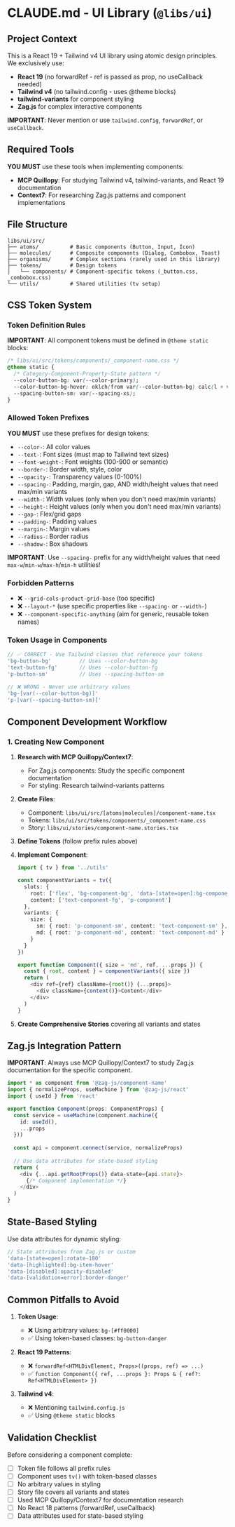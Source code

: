 # CLAUDE.md - UI Library (`@libs/ui`)

## Project Context

This is a React 19 + Tailwind v4 UI library using atomic design principles. We exclusively use:
- **React 19** (no forwardRef - ref is passed as prop, no useCallback needed)
- **Tailwind v4** (no tailwind.config - uses @theme blocks)
- **tailwind-variants** for component styling
- **Zag.js** for complex interactive components

**IMPORTANT**: Never mention or use `tailwind.config`, `forwardRef`, or `useCallback`.

## Required Tools

**YOU MUST** use these tools when implementing components:
- **MCP Quillopy**: For studying Tailwind v4, tailwind-variants, and React 19 documentation
- **Context7**: For researching Zag.js patterns and component implementations

## File Structure

```
libs/ui/src/
├── atoms/          # Basic components (Button, Input, Icon)
├── molecules/      # Composite components (Dialog, Combobox, Toast)
├── organisms/      # Complex sections (rarely used in this library)
├── tokens/         # Design tokens
│   └── components/ # Component-specific tokens (_button.css, _combobox.css)
└── utils/          # Shared utilities (tv setup)
```

## CSS Token System

### Token Definition Rules

**IMPORTANT**: All component tokens must be defined in `@theme static` blocks:

```css
/* libs/ui/src/tokens/components/_component-name.css */
@theme static {
  /* Category-Component-Property-State pattern */
  --color-button-bg: var(--color-primary);
  --color-button-bg-hover: oklch(from var(--color-button-bg) calc(l + var(--state-hover)) c h);
  --spacing-button-sm: var(--spacing-xs);
}
```

### Allowed Token Prefixes

**YOU MUST** use these prefixes for design tokens:

- `--color-`: All color values
- `--text-`: Font sizes (must map to Tailwind text sizes)
- `--font-weight-`: Font weights (100-900 or semantic)
- `--border-`: Border width, style, color
- `--opacity-`: Transparency values (0-100%)
- `--spacing-`: Padding, margin, gap, AND width/height values that need max/min variants
- `--width-`: Width values (only when you don't need max/min variants)
- `--height-`: Height values (only when you don't need max/min variants)
- `--gap-`: Flex/grid gaps
- `--padding-`: Padding values
- `--margin-`: Margin values
- `--radius-`: Border radius
- `--shadow-`: Box shadows

**IMPORTANT**: Use `--spacing-` prefix for any width/height values that need `max-w`/`min-w`/`max-h`/`min-h` utilities!

### Forbidden Patterns

- ❌ `--grid-cols-product-grid-base` (too specific)
- ❌ `--layout-*` (use specific properties like `--spacing-` or `--width-`)
- ❌ `--component-specific-anything` (aim for generic, reusable token names)

### Token Usage in Components

```typescript
// ✅ CORRECT - Use Tailwind classes that reference your tokens
'bg-button-bg'         // Uses --color-button-bg
'text-button-fg'       // Uses --color-button-fg
'p-button-sm'          // Uses --spacing-button-sm

// ❌ WRONG - Never use arbitrary values
'bg-[var(--color-button-bg)]'
'p-[var(--spacing-button-sm)]'
```

## Component Development Workflow

### 1. Creating New Component

1. **Research with MCP Quillopy/Context7**:
   - For Zag.js components: Study the specific component documentation
   - For styling: Research tailwind-variants patterns

2. **Create Files**:
   - Component: `libs/ui/src/[atoms|molecules]/component-name.tsx`
   - Tokens: `libs/ui/src/tokens/components/_component-name.css`
   - Story: `libs/ui/stories/component-name.stories.tsx`

3. **Define Tokens** (follow prefix rules above)

4. **Implement Component**:
   ```typescript
   import { tv } from '../utils'
   
   const componentVariants = tv({
     slots: {
       root: ['flex', 'bg-component-bg', 'data-[state=open]:bg-component-bg-open'],
       content: ['text-component-fg', 'p-component']
     },
     variants: {
       size: {
         sm: { root: 'p-component-sm', content: 'text-component-sm' },
         md: { root: 'p-component-md', content: 'text-component-md' }
       }
     }
   })
   
   export function Component({ size = 'md', ref, ...props }) {
     const { root, content } = componentVariants({ size })
     return (
       <div ref={ref} className={root()} {...props}>
         <div className={content()}>Content</div>
       </div>
     )
   }
   ```

5. **Create Comprehensive Stories** covering all variants and states

## Zag.js Integration Pattern

**IMPORTANT**: Always use MCP Quillopy/Context7 to study Zag.js documentation for the specific component.

```typescript
import * as component from '@zag-js/component-name'
import { normalizeProps, useMachine } from '@zag-js/react'
import { useId } from 'react'

export function Component(props: ComponentProps) {
  const service = useMachine(component.machine({
    id: useId(),
    ...props
  }))
  
  const api = component.connect(service, normalizeProps)
  
  // Use data attributes for state-based styling
  return (
    <div {...api.getRootProps()} data-state={api.state}>
      {/* Component implementation */}
    </div>
  )
}
```

## State-Based Styling

Use data attributes for dynamic styling:

```typescript
// State attributes from Zag.js or custom
'data-[state=open]:rotate-180'
'data-[highlighted]:bg-item-hover'
'data-[disabled]:opacity-disabled'
'data-[validation=error]:border-danger'
```

## Common Pitfalls to Avoid

1. **Token Usage**:
   - ❌ Using arbitrary values: `bg-[#ff0000]`
   - ✅ Using token-based classes: `bg-button-danger`

2. **React 19 Patterns**:
   - ❌ `forwardRef<HTMLDivElement, Props>((props, ref) => ...)`
   - ✅ `function Component({ ref, ...props }: Props & { ref?: Ref<HTMLDivElement> })`

3. **Tailwind v4**:
   - ❌ Mentioning `tailwind.config.js`
   - ✅ Using `@theme static` blocks

## Validation Checklist

Before considering a component complete:

- [ ] Token file follows all prefix rules
- [ ] Component uses `tv()` with token-based classes
- [ ] No arbitrary values in styling
- [ ] Story file covers all variants and states
- [ ] Used MCP Quillopy/Context7 for documentation research
- [ ] No React 18 patterns (forwardRef, useCallback)
- [ ] Data attributes used for state-based styling